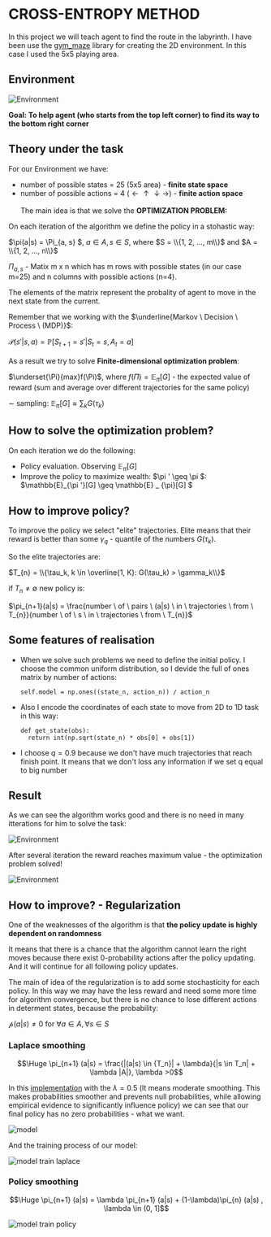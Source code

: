 # CROSS-ENTROPY METHOD

In this project we will teach agent to find the route in the labyrinth. I have been use the [gym_maze](https://github.com/MattChanTK/gym-maze/tree/master#gym-maze) library for creating the 2D environment. In this case
I used the 5x5 playing area.


## Environment 

![Environment](https://github.com/privet1mir/Deep-Reinforcement-Learning/blob/main/Cross-Entropy%20Method/lab5x5.png)

$\textbf{Goal: To help agent (who starts from the top left corner) to find its way to the bottom right corner}$



## Theory under the task
For our Environment we have: 

* number of possible states = 25 (5x5 area) - $\textbf{finite state space}$
* number of possible actions = 4 ($\leftarrow \uparrow \downarrow \rightarrow$) - $\textbf{finite action space}$
\
\
The main idea is that we solve the $\textbf{OPTIMIZATION PROBLEM:}$

On each iteration of the algorithm we define the policy in a stohastic way:

$\pi(a|s) = \Pi_{a, s} $, $a \in A, s\in S$, where $S = \\{1, 2, ..., m\\}$ and $A = \\{1, 2, ..., n\\}$

$\Pi_{a, s}$ - Matix m x n which has m rows with possible states (in our case m=25) and n columns with possible actions (n=4). 

The elements of the matrix represent the probality of agent to move in the next state from the current. 

Remember that we working with the $\underline{Markov \ Decision  \ Process \ (MDP)}$: 

$\mathcal{P} (s'|s, a)  = \mathbb{P} [S_{t+1} = s'|S_t = s, A_t = a]$
\
\
As a result we try to solve $\textbf{Finite-dimensional optimization problem}$: 

$\underset{\Pi}{max}f(\Pi)$, where $f(\Pi) = \mathbb{E}_{\pi}[G]$ - the expected value of reward (sum and average over different trajectories for the same policy) 

$\sim$ sampling: $\mathbb{E}_{\pi}[G] \approx \sum_k{G(\tau_k)}$

## How to solve the optimization problem? 

On each iteration we do the following: 

* Policy evaluation. Observing $\mathbb{E}_{\pi}[G]$
* Improve the policy to maximize wealth: $\pi ' \geq \pi $: $\mathbb{E}_{\pi '}[G] \geq \mathbb{E} _ {\pi}[G] $

## How to improve policy?

To improve the policy we select "elite" trajectories. Elite means that their reward is better than some $\gamma_q$ - quantile of the numbers $G(\tau_{k})$. 

So the elite trajectories are: 

$T_{n} = \\{\tau_k, k \in \overline{1, K}: G(\tau_k) > \gamma_k\\}$

if $T_{n} \neq \emptyset$ new policy is: 

$\pi_{n+1}(a|s) = \frac{number \ of \ pairs \ (a|s) \ in \ trajectories \ from \ T_{n}}{number \ of \ s \ in \ trajectories \ from \ T_{n}}$ 

## Some features of realisation 

* When we solve such problems we need to define the initial policy. I choose the common uniform distribution, so I devide the full of ones matrix by number of actions:
  ```
  self.model = np.ones((state_n, action_n)) / action_n
  ```
* Also I encode the coordinates of each state to move from 2D to 1D task in this way:
  ```
  def get_state(obs):
    return int(np.sqrt(state_n) * obs[0] + obs[1])
  ```
* I choose $q = 0.9$ because we don't have much trajectories that reach finish point. It means that we don't loss any information if we set q equal to big number

## Result

As we can see the algorithm works good and there is no need in many itterations for him to solve the task: 

![Environment](https://github.com/privet1mir/Deep-Reinforcement-Learning/blob/main/Cross-Entropy%20Method/reward_graph.png)

After several iteration the reward reaches maximum value - the optimization problem solved! 

![Environment](https://github.com/privet1mir/Deep-Reinforcement-Learning/blob/main/Cross-Entropy%20Method/gym_animation.gif)

## How to improve? - Regularization 

One of the weaknesses of the algorithm is that $\textbf{the policy update is highly dependent on randomness}$

It means that there is a chance that the algorithm cannot learn the right moves because there exist 0-probability actions after the policy updating. And it will continue for all following policy updates. 

The main of idea of the regularization is to add some stochasticity for each policy. In this way we may have the less reward and need some more time for algorithm convergence, but there is no chance to lose different actions in determent states, because the probability:

$\mathcal{p}(a|s) \neq 0$ for $\forall {a} \in A, \forall {s} \in S$

### Laplace smoothing

$$\Huge \pi_{n+1} (a|s) = \frac{|(a|s) \in {T_n}| + \lambda}{|s \in T_n| + \lambda |A|}, \lambda >0$$

In this [implementation](https://github.com/privet1mir/Deep-Reinforcement-Learning/blob/main/Cross-Entropy%20Method/main_laplaceSmoothing.py) with the $\lambda = 0.5$ (It means moderate smoothing. This makes probabilities smoother and prevents null probabilities, while allowing empirical evidence to significantly influence policy) we can see that our final policy has no zero probabilities - what we want.

![model](https://github.com/privet1mir/Deep-Reinforcement-Learning/blob/main/Cross-Entropy%20Method/laplace_smooth.png)

And the training process of our model: 

![model train laplace](https://github.com/privet1mir/Deep-Reinforcement-Learning/blob/main/Cross-Entropy%20Method/Laplace_smooth_graph.png)


### Policy smoothing

$$\Huge \pi_{n+1} (a|s) = \lambda \pi_{n+1} (a|s) + (1-\lambda)\pi_{n} (a|s) , \lambda \in (0, 1]$$


![model train policy](https://github.com/privet1mir/Deep-Reinforcement-Learning/blob/main/Cross-Entropy%20Method/Policy_smooth_graph.png)


